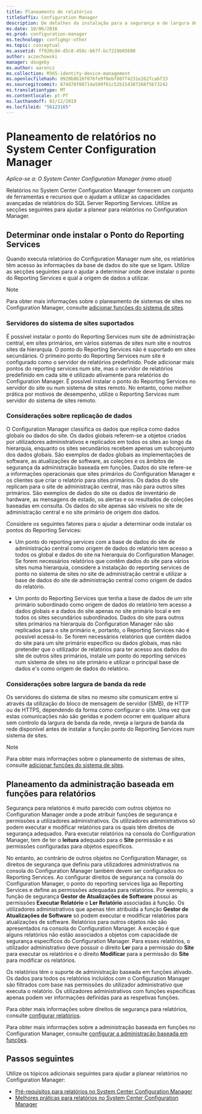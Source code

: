 ```yaml
---
title: Planeamento de relatórios
titleSuffix: Configuration Manager
description: De detalhes da instalação para a segurança e de largura de banda de rede, é importante planear para relatórios no Configuration Manager.
ms.date: 10/06/2016
ms.prod: configuration-manager
ms.technology: configmgr-other
ms.topic: conceptual
ms.assetid: ff920c84-d5c8-458c-b67f-bc7219b05690
author: aczechowski
manager: dougeby
ms.author: aaroncz
ms.collection: M365-identity-device-management
ms.openlocfilehash: 9920b8b16f076fe9f0ebf807f4231e262fcabf33
ms.sourcegitcommit: 874d78f08714a509f61c52b154387268f5b73242
ms.translationtype: MT
ms.contentlocale: pt-PT
ms.lasthandoff: 02/12/2019
ms.locfileid: "56123165"
---
```

# <a name="planning-for-reporting-in-system-center-configuration-manager"></a>Planeamento de relatórios no System Center Configuration Manager

*Aplica-se a: O System Center Configuration Manager (ramo atual)*

Relatórios no System Center Configuration Manager fornecem um conjunto de ferramentas e recursos que o ajudam a utilizar as capacidades avançadas de relatórios do SQL Server Reporting Services. Utilize as secções seguintes para ajudar a planear para relatórios no Configuration Manager.  

##  <a name="BKMK_InstallReportingServicesPoint"></a> Determinar onde instalar o Ponto do Reporting Services  
 Quando executa relatórios do Configuration Manager num site, os relatórios têm acesso às informações da base de dados do site que se ligam. Utilize as secções seguintes para o ajudar a determinar onde deve instalar o ponto do Reporting Services e qual a origem de dados a utilizar.  

> [!NOTE]  
>  Para obter mais informações sobre o planeamento de sistemas de sites no Configuration Manager, consulte [adicionar funções do sistema de sites](../deploy/configure/add-site-system-roles.md).  

###  <a name="BKMK_SupportedSiteServers"></a> Servidores do sistema de sites suportados  
 É possível instalar o ponto do Reporting Services num site de administração central, em sites primários, em vários sistemas de sites num site e noutros sites da hierarquia. O ponto do Reporting Services não é suportado em sites secundários. O primeiro ponto do Reporting Services num site é configurado como o servidor de relatórios predefinido. Pode adicionar mais pontos do reporting services num site, mas o servidor de relatórios predefinido em cada site é utilizado ativamente para relatórios do Configuration Manager. É possível instalar o ponto do Reporting Services no servidor do site ou num sistema de sites remoto. No entanto, como melhor prática por motivos de desempenho, utilize o Reporting Services num servidor do sistema de sites remoto.  

###  <a name="BKMK_DataReplication"></a> Considerações sobre replicação de dados  
 O Configuration Manager classifica os dados que replica como dados globais ou dados do site. Os dados globais referem-se a objetos criados por utilizadores administrativos e replicados em todos os sites ao longo da hierarquia, enquanto os sites secundários recebem apenas um subconjunto dos dados globais. São exemplos de dados globais as implementações de software, as atualizações de software, as coleções e os âmbitos de segurança da administração baseada em funções. Dados do site refere-se a informações operacionais que sites primários do Configuration Manager e os clientes que criar o relatório para sites primários. Os dados do site replicam para o site de administração central, mas não para outros sites primários. São exemplos de dados do site os dados de inventário de hardware, as mensagens de estado, os alertas e os resultados de coleções baseadas em consulta. Os dados do site apenas são visíveis no site de administração central e no site primário de origem dos dados.  

 Considere os seguintes fatores para o ajudar a determinar onde instalar os pontos do Reporting Services:  

-   Um ponto do reporting services com a base de dados do site de administração central como origem de dados do relatório tem acesso a todos os global e dados do site na hierarquia do Configuration Manager. Se forem necessários relatórios que contêm dados do site para vários sites numa hierarquia, considere a instalação do reporting services de ponto no sistema de sites no site de administração central e utilizar a base de dados do site de administração central como origem de dados do relatório.  

-   Um ponto do Reporting Services que tenha a base de dados de um site primário subordinado como origem de dados do relatório tem acesso a dados globais e a dados do site apenas no site primário local e em todos os sites secundários subordinados. Dados do site para outros sites primários na hierarquia do Configuration Manager não são replicados para o site primário e, portanto, o Reporting Services não é possível acessá-lo. Se forem necessários relatórios que contêm dados do site para um site primário específico ou dados globais, mas não pretender que o utilizador de relatórios para ter acesso aos dados do site de outros sites primários, instale um ponto do reporting services num sistema de sites no site primário e utilizar o principal base de dados e's como origem de dados do relatório.  

###  <a name="BKMK_NetworkBandwidth"></a> Considerações sobre largura de banda da rede  
 Os servidores do sistema de sites no mesmo site comunicam entre si através da utilização do bloco de mensagem de servidor (SMB), de HTTP ou de HTTPS, dependendo da forma como configurar o site. Uma vez que estas comunicações não são geridas e podem ocorrer em qualquer altura sem controlo da largura de banda da rede, reveja a largura de banda da rede disponível antes de instalar a função ponto do Reporting Services num sistema de sites.  

> [!NOTE]  
>  Para obter mais informações sobre o planeamento de sistemas de sites, consulte [adicionar funções do sistema de sites](../deploy/configure/add-site-system-roles.md).  

##  <a name="BKMK_RoleBaseAdministration"></a> Planeamento da administração baseada em funções para relatórios  
 Segurança para relatórios é muito parecido com outros objetos no Configuration Manager onde a pode atribuir funções de segurança e permissões a utilizadores administrativos. Os utilizadores administrativos só podem executar e modificar relatórios para os quais têm direitos de segurança adequados. Para executar relatórios na consola do Configuration Manager, tem de ter o **leitura** adequado para o **Site** permissão e as permissões configuradas para objetos específicos.  

 No entanto, ao contrário de outros objetos no Configuration Manager, os direitos de segurança que definiu para utilizadores administrativos na consola do Configuration Manager também devem ser configurados no Reporting Services. Ao configurar direitos de segurança na consola do Configuration Manager, o ponto do reporting services liga ao Reporting Services e define as permissões adequadas para relatórios. Por exemplo, a função de segurança **Gestor de Atualizações de Software** possui as permissões **Executar Relatório** e **Ler Relatório** associadas à função. Os utilizadores administrativos que apenas têm atribuída a função **Gestor de Atualizações de Software** só podem executar e modificar relatórios para atualizações de software. Relatórios para outros objetos não são apresentados na consola do Configuration Manager. A exceção é que alguns relatórios não estão associados a objetos com capacidade de segurança específicos do Configuration Manager. Para esses relatórios, o utilizador administrativo deve possuir o direito **Ler** para a permissão do **Site** para executar os relatórios e o direito **Modificar** para a permissão do **Site** para modificar os relatórios.  

 Os relatórios têm o suporte de administração baseada em funções ativado. Os dados para todos os relatórios incluídos com o Configuration Manager são filtrados com base nas permissões do utilizador administrativo que executa o relatório. Os utilizadores administrativos com funções específicas apenas podem ver informações definidas para as respetivas funções.  

 Para obter mais informações sobre direitos de segurança para relatórios, consulte [configurar relatórios](configuring-reporting.md).  

 Para obter mais informações sobre a administração baseada em funções no Configuration Manager, consulte [configurar a administração baseada em funções](../deploy/configure/configure-role-based-administration.md).  

## <a name="next-steps"></a>Passos seguintes  
 Utilize os tópicos adicionais seguintes para ajudar a planear relatórios no Configuration Manager:  

-   [Pré-requisitos para relatórios no System Center Configuration Manager](../../../core/servers/manage/prerequisites-for-reporting.md)  
-   [Melhores práticas para relatórios no System Center Configuration Manager](../../../core/servers/manage/best-practices-for-reporting.md)  
